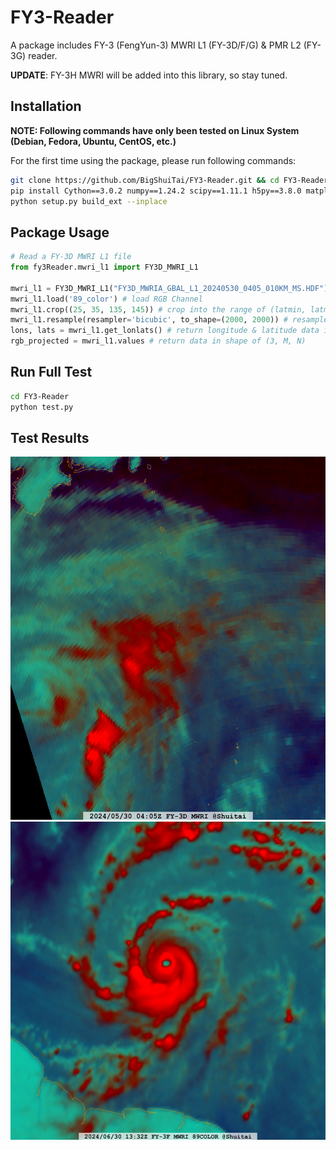 # FY3-Reader
A package includes FY-3 (FengYun-3) MWRI L1 (FY-3D/F/G) &amp; PMR L2 (FY-3G) reader.

**UPDATE**: FY-3H MWRI will be added into this library, so stay tuned.

## Installation
**NOTE: Following commands have only been tested on Linux System (Debian, Fedora, Ubuntu, CentOS, etc.)**

For the first time using the package, please run following commands:
```Bash
git clone https://github.com/BigShuiTai/FY3-Reader.git && cd FY3-Reader
pip install Cython==3.0.2 numpy==1.24.2 scipy==1.11.1 h5py==3.8.0 matplotlib==3.5.3 pyproj==3.5.0
python setup.py build_ext --inplace
```

## Package Usage
```Python
# Read a FY-3D MWRI L1 file
from fy3Reader.mwri_l1 import FY3D_MWRI_L1

mwri_l1 = FY3D_MWRI_L1("FY3D_MWRIA_GBAL_L1_20240530_0405_010KM_MS.HDF") # read file
mwri_l1.load('89_color') # load RGB Channel
mwri_l1.crop((25, 35, 135, 145)) # crop into the range of (latmin, latmax, lonmin, lonmax)
mwri_l1.resample(resampler='bicubic', to_shape=(2000, 2000)) # resample to make the RGB Channel combined
lons, lats = mwri_l1.get_lonlats() # return longitude & latitude data in shape of (M, N)
rgb_projected = mwri_l1.values # return data in shape of (3, M, N)
```

## Run Full Test
```Bash
cd FY3-Reader
python test.py
```

## Test Results
![89_color_nearest](89_color_nearest.png)
![89_color_bicubic](89_color_bicubic.png)
